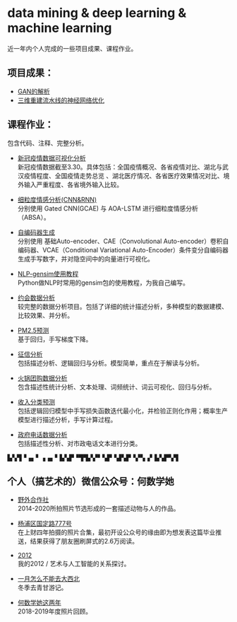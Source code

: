 # data mining & deep learning & machine learning 
近一年内个人完成的一些项目成果、课程作业。

## 项目成果：
* [GAN的解析](https://github.com/hemath1001/DM_DL_ML/tree/master/GAN%E7%9A%84%E8%A7%A3%E6%9E%90)
* [三维重建流水线的神经网络优化](https://github.com/hemath1001/DM_DL_ML/tree/master/%E4%B8%89%E7%BB%B4%E9%87%8D%E5%BB%BA%E7%9A%84%E4%BC%98%E5%8C%96)

## 课程作业：
包含代码、注释、完整分析。

* [新冠疫情数据可视化分析](https://github.com/hemath1001/DM_DL_ML/tree/master/%E6%96%B0%E5%86%A0%E7%96%AB%E6%83%85%E6%95%B0%E6%8D%AE%E5%8F%AF%E8%A7%86%E5%8C%96%E5%88%86%E6%9E%90)  
        新冠疫情数据截至3.30。具体包括：全国疫情概况、各省疫情对比、湖北与武汉疫情程度、全国疫情走势总览 、湖北医疗情况、各省医疗效果情况对比、境外输入严重程度、各省境外输入比较。

* [细粒度情感分析(CNN&RNN)](https://github.com/hemath1001/DM_DL_ML/tree/master/%E7%BB%86%E7%B2%92%E5%BA%A6%E6%83%85%E6%84%9F%E5%88%86%E6%9E%90(CNN%26RNN))  
        分别使用 Gated CNN(GCAE) 与 AOA-LSTM 进行细粒度情感分析（ABSA）。
     
* [自编码器生成](https://github.com/hemath1001/DM_DL_ML/tree/master/%E8%87%AA%E7%BC%96%E7%A0%81%E5%99%A8%E7%94%9F%E6%88%90)     
        分别使用 基础Auto-encoder、CAE（Convolutional Auto-encoder）卷积自编码器、VCAE（Conditional Variational Auto-Encoder）条件变分自编码器生成手写数字，并对隐空间中的向量进行可视化。
        
* [NLP-gensim使用教程](https://github.com/hemath1001/DM_DL_ML/tree/master/NLP-gensim%E4%BD%BF%E7%94%A8%E6%95%99%E7%A8%8B)   
        Python做NLP时常用的gensim包的使用教程，为我自己编写。

* [约会数据分析](https://github.com/hemath1001/DM_DL_ML/tree/master/speed%20dating%20%E7%BA%A6%E4%BC%9A%E6%95%B0%E6%8D%AE%E5%88%86%E6%9E%90)     
        较完整的数据分析项目。包括了详细的统计描述分析，多种模型的数据建模、比较效果、并分析。

* [PM2.5预测](https://github.com/hemath1001/DM_DL_ML/tree/master/PM2.5%20prediction)    
        基于回归，手写梯度下降。

* [征信分析](https://github.com/hemath1001/DM_DL_ML/tree/master/%E5%BE%81%E4%BF%A1%E5%88%86%E6%9E%90)   
        包括描述分析、逻辑回归与分析。模型简单，重点在于解读与分析。
 
* [火锅团购数据分析](https://github.com/hemath1001/DM_DL_ML/tree/master/%E7%81%AB%E9%94%85%E5%9B%A2%E8%B4%AD%E6%95%B0%E6%8D%AE%E5%88%86%E6%9E%90)   
        包含描述性统计分析、文本处理、词频统计、词云可视化、回归与分析。
 
* [收入分类预测](https://github.com/hemath1001/DM_DL_ML/tree/master/%E6%94%B6%E5%85%A5%E5%88%86%E7%B1%BB%E9%A2%84%E6%B5%8B)  
        包括逻辑回归模型中手写损失函数迭代最小化，并检验正则化作用；概率生产模型进行描述分析，手写计算过程。
        
* [政府电话数据分析](https://github.com/hemath1001/DM_DL_ML/tree/master/%E6%94%BF%E5%BA%9C%E7%94%B5%E8%AF%9D%E6%95%B0%E6%8D%AE%E5%88%86%E6%9E%90)   
        包括描述性分析、对市政电话文本进行分类。
 


▙▚▜▝▗▖▘▗▗▖▘▙▚▛▝▜▜▞▞▘▚▛▝▟▚▛▝▞▚▗▘▙▚▛▚▜




## 个人（搞艺术的）微信公众号：何数学她  
* [野外合作社](https://mp.weixin.qq.com/s/lBSVwrU7aWT8mEMwFvrHfA)    
        2014-2020所拍照片节选形成的一套描述动物与人的作品。

* [杨浦区国定路777号](https://mp.weixin.qq.com/s/M5IiyOfB6ze51UiFHGkoUg)   
        在上财四年拍摄的照片合集，最初开设公众号的缘由即为想发表这篇毕业推送，结果获得了朋友圈刷屏式的2.6万阅读。

* [2012](https://mp.weixin.qq.com/s/jmzhYmzHiY_tV0c1KwO1Ng)   
        我的2012 / 艺术与人工智能的关系探讨。

* [一月怎么不能去大西北](https://mp.weixin.qq.com/s/54czy5P_jEUHmAKbm9PO8Q)  
        冬季去青甘游记。

* [何数学她这两年](https://mp.weixin.qq.com/s/G9hzmNAT5SVRrQPVQjr_Uw)  
        2018-2019年度照片回顾。


